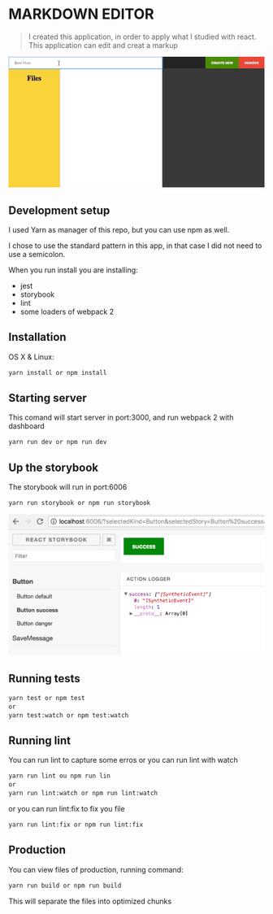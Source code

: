 # MARKDOWN EDITOR
> I created this application, in order to apply what I studied with react. This application can edit and creat a markup


![](markdownEditor.gif)


## Development setup

I used Yarn as manager of this repo, but you can use npm as well.

I chose to use the standard pattern in this app, in that case I did not need to use a semicolon.

When you run install you are installing:
- jest
- storybook
- lint
- some loaders of webpack 2

## Installation

OS X & Linux:

```sh
yarn install or npm install
```
## Starting server
This comand will start server in port:3000, and run webpack 2 with dashboard

```sh
yarn run dev or npm run dev
```

## Up the storybook
The storybook will run in port:6006

```sh
yarn run storybook or npm run storybook
```

![](storybook.png)

## Running tests

```sh
yarn test or npm test
or
yarn test:watch or npm test:watch
```

## Running lint

You can run lint to capture some erros or you can run lint with watch

```sh
yarn run lint ou npm run lin
or
yarn run lint:watch or npm run lint:watch
```
or you can run lint:fix to fix you file
```sh
yarn run lint:fix or npm run lint:fix
```

## Production

You can view files of production, running command:

```sh
yarn run build or npm run build
```

This will separate the files into optimized chunks

